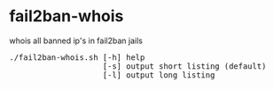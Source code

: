 # fail2ban-whois
whois all banned ip's in fail2ban jails

<pre>
./fail2ban-whois.sh [-h] help
                    [-s] output short listing (default)
                    [-l] output long listing
</pre>
